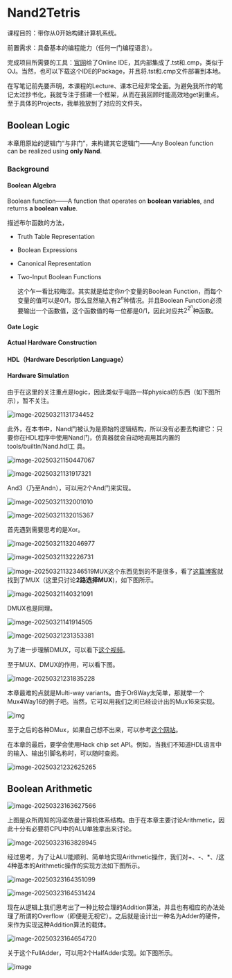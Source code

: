 # Nand2Tetris

课程目的：带你从0开始构建计算机系统。

前置需求：具备基本的编程能力（任何一门编程语言）。

完成项目所需要的工具：[官网](https://www.nand2tetris.org/software)给了Online IDE，其内部集成了.tst和.cmp，类似于OJ。当然，也可以下载这个IDE的Package，并且将.tst和.cmp文件部署到本地。

在写笔记前先要声明，本课程的Lecture、课本已经非常全面。为避免我所作的笔记太过抄书化，我就专注于搭建一个框架，从而在我回顾时能高效地get到重点。至于具体的Projects，我单独放到了对应的文件夹。

## Boolean Logic

本章用原始的逻辑门“与非门”，来构建其它逻辑门——Any Boolean function can be realized using **only Nand**.

### Background

#### Boolean Algebra

Boolean function——A function that operates on **boolean variables**, and returns **a boolean value**.

描述布尔函数的方法，

- Truth Table Representation

- Boolean Expressions

- Canonical Representation

- Two-Input Boolean Functions

    这个乍一看比较晦涩。其实就是给定你$n$个变量的Boolean Function，而每个变量的值可以是0/1，那么显然输入有$2^n$种情况。并且Boolean Function必须要输出一个函数值，这个函数值的每一位都是0/1，因此对应共$2^{2^n}$种函数。

#### Gate Logic

#### Actual Hardware Construction

#### HDL（Hardware Description Language）

#### Hardware Simulation

由于在这里的关注重点是logic，因此类似于电路一样physical的东西（如下图所示），暂不关注。

![image-20250321131734452](.\images\image-20250321131734452.png)

此外，在本书中，Nand门被认为是原始的逻辑结构，所以没有必要去构建它：只要你在HDL程序中使用Nand门，仿真器就会自动地调用其内置的tools/builtIn/Nand.hdl工 具。

![image-20250321150447067](.\images\image-20250321150447067.png)

![image-20250321131917321](.\images\image-20250321131917321.png)

And3（乃至Andn），可以用2个And门来实现。

![image-20250321132001010](.\images\image-20250321132001010.png)

![image-20250321132015367](.\images\image-20250321132015367.png)

首先遇到需要思考的是Xor。

![image-20250321132046977](.\images\image-20250321132046977.png)

![image-20250321132226731](.\images\image-20250321132226731.png)

![image-20250321132346519](.\images\image-20250321132346519.png)MUX这个东西见到的不是很多，看了[这篇博客](https://blog.csdn.net/vivid117/article/details/100747939)就找到了MUX（这里只讨论**2路选择MUX**)，如下图所示。

![image-20250321140321091](.\images\image-20250321140321091.png)

DMUX也是同理。

![image-20250321141914505](.\images\image-20250321141914505.png)

![image-20250321231353381](D:\Study\Computer_Science\Architecture\Nand2Tetris\Notebook\images\image-20250321231353381.png)

为了进一步理解DMUX，可以看下[这个视频](https://www.youtube.com/watch?v=O6YdxnYcTvM)。

至于MUX、DMUX的作用，可以看下图。

![image-20250321231835228](.\images\image-20250321231835228.png)

本章最难的点就是Multi-way variants。由于Or8Way太简单，那就举一个Mux4Way16的例子吧。当然，它可以用我们之间已经设计出的Mux16来实现。

![img](.\images\mux4.png)

至于之后的各种DMux，如果自己想不出来，可以参考[这个网站](https://nand2tetris-hdl.github.io/)。

在本章的最后，要学会使用Hack chip set API。例如，当我们不知道HDL语言中的输入、输出引脚名称时，可以随时查阅。

![image-20250321232625265](.\images\image-20250321232625265.png)

## Boolean Arithmetic

![image-20250323163627566](D:\Study\Computer_Science\Architecture\Nand2Tetris\Notebook\images\image-20250323163627566.png)

上图是众所周知的冯诺依曼计算机体系结构。由于在本章主要讨论Arithmetic，因此十分有必要将CPU中的ALU单独拿出来讨论。

![image-20250323163828945](D:\Study\Computer_Science\Architecture\Nand2Tetris\Notebook\images\image-20250323163828945.png)

经过思考，为了让ALU能顺利、简单地实现Arithmetic操作，我们对+、-、*、/这4种基本的Arithmetic操作的实现方法如下图所示。

![image-20250323164351099](D:\Study\Computer_Science\Architecture\Nand2Tetris\Notebook\images\image-20250323164351099.png)

![image-20250323164531424](D:\Study\Computer_Science\Architecture\Nand2Tetris\Notebook\images\image-20250323164531424.png)

现在从逻辑上我们思考出了一种比较合理的Addition算法，并且也有相应的办法处理了所谓的Overflow（即便是无视它）。之后就是设计出一种名为Adder的硬件，来作为实现这种Addition算法的载体。

![image-20250323164654720](D:\Study\Computer_Science\Architecture\Nand2Tetris\Notebook\images\image-20250323164654720.png)

关于这个FullAdder，可以用2个HalfAdder实现。如下图所示。

![image](D:\Study\Computer_Science\Architecture\Nand2Tetris\Notebook\images\9300b3b0dfbd45418c3f9b5e6d975804.png)



